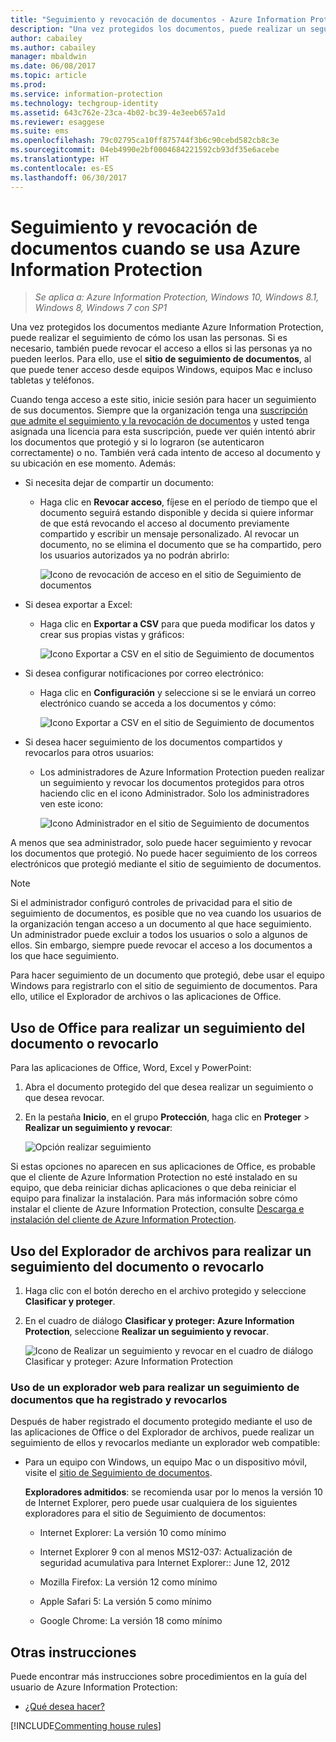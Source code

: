 ```yaml
---
title: "Seguimiento y revocación de documentos - Azure Information Protection"
description: "Una vez protegidos los documentos, puede realizar un seguimiento de como los usan las personas. Si es necesario, también puede revocar el acceso a estos documentos si las personas ya no pueden leerlos."
author: cabailey
ms.author: cabailey
manager: mbaldwin
ms.date: 06/08/2017
ms.topic: article
ms.prod: 
ms.service: information-protection
ms.technology: techgroup-identity
ms.assetid: 643c762e-23ca-4b02-bc39-4e3eeb657a1d
ms.reviewer: esaggese
ms.suite: ems
ms.openlocfilehash: 79c02795ca10ff875744f3b6c90cebd582cb8c3e
ms.sourcegitcommit: 04eb4990e2bf0004684221592cb93df35e6acebe
ms.translationtype: HT
ms.contentlocale: es-ES
ms.lasthandoff: 06/30/2017
---
```

<a id="track-and-revoke-your-documents-when-you-use-azure-information-protection" class="xliff"></a>

# Seguimiento y revocación de documentos cuando se usa Azure Information Protection

>*Se aplica a: Azure Information Protection, Windows 10, Windows 8.1, Windows 8, Windows 7 con SP1*

Una vez protegidos los documentos mediante Azure Information Protection, puede realizar el seguimiento de cómo los usan las personas. Si es necesario, también puede revocar el acceso a ellos si las personas ya no pueden leerlos. Para ello, use el **sitio de seguimiento de documentos**, al que puede tener acceso desde equipos Windows, equipos Mac e incluso tabletas y teléfonos.

Cuando tenga acceso a este sitio, inicie sesión para hacer un seguimiento de sus documentos. Siempre que la organización tenga una [suscripción que admite el seguimiento y la revocación de documentos](https://www.microsoft.com/cloud-platform/azure-information-protection-features) y usted tenga asignada una licencia para esta suscripción, puede ver quién intentó abrir los documentos que protegió y si lo lograron (se autenticaron correctamente) o no. También verá cada intento de acceso al documento y su ubicación en ese momento. Además:

- Si necesita dejar de compartir un documento: 
    
    - Haga clic en **Revocar acceso**, fíjese en el período de tiempo que el documento seguirá estando disponible y decida si quiere informar de que está revocando el acceso al documento previamente compartido y escribir un mensaje personalizado. Al revocar un documento, no se elimina el documento que se ha compartido, pero los usuarios autorizados ya no podrán abrirlo:
        
        ![Icono de revocación de acceso en el sitio de Seguimiento de documentos](../media/tracking-site-revoke-access-icon.png)
        
- Si desea exportar a Excel: 
    
    - Haga clic en **Exportar a CSV** para que pueda modificar los datos y crear sus propias vistas y gráficos:
         
        ![Icono Exportar a CSV en el sitio de Seguimiento de documentos](../media/tracking-site-export-icon.png)
         
- Si desea configurar notificaciones por correo electrónico: 
     
    - Haga clic en **Configuración** y seleccione si se le enviará un correo electrónico cuando se acceda a los documentos y cómo:
        
        ![Icono Exportar a CSV en el sitio de Seguimiento de documentos](../media/tracking-site-settings-email.png)

- Si desea hacer seguimiento de los documentos compartidos y revocarlos para otros usuarios:
    
    - Los administradores de Azure Information Protection pueden realizar un seguimiento y revocar los documentos protegidos para otros haciendo clic en el icono Administrador. Solo los administradores ven este icono:
        
        ![Icono Administrador en el sitio de Seguimiento de documentos](../media/tracking-site-admin-icon.png)

A menos que sea administrador, solo puede hacer seguimiento y revocar los documentos que protegió. No puede hacer seguimiento de los correos electrónicos que protegió mediante el sitio de seguimiento de documentos.

> [!NOTE] 
> Si el administrador configuró controles de privacidad para el sitio de seguimiento de documentos, es posible que no vea cuando los usuarios de la organización tengan acceso a un documento al que hace seguimiento. Un administrador puede excluir a todos los usuarios o solo a algunos de ellos. Sin embargo, siempre puede revocar el acceso a los documentos a los que hace seguimiento.

Para hacer seguimiento de un documento que protegió, debe usar el equipo Windows para registrarlo con el sitio de seguimiento de documentos. Para ello, utilice el Explorador de archivos o las aplicaciones de Office.

<a id="using-office-to-track-or-revoke-the-document" class="xliff"></a>

## Uso de Office para realizar un seguimiento del documento o revocarlo

Para las aplicaciones de Office, Word, Excel y PowerPoint: 

1. Abra el documento protegido del que desea realizar un seguimiento o que desea revocar.

2. En la pestaña **Inicio**, en el grupo **Protección**, haga clic en **Proteger** > **Realizar un seguimiento y revocar**:

    ![Opción realizar seguimiento](../media/track-usage-callout.png)

Si estas opciones no aparecen en sus aplicaciones de Office, es probable que el cliente de Azure Information Protection no esté instalado en su equipo, que deba reiniciar dichas aplicaciones o que deba reiniciar el equipo para finalizar la instalación. Para más información sobre cómo instalar el cliente de Azure Information Protection, consulte [Descarga e instalación del cliente de Azure Information Protection](install-client-app.md).

<a id="using-file-explorer-to-track-or-revoke-the-document" class="xliff"></a>

## Uso del Explorador de archivos para realizar un seguimiento del documento o revocarlo

1. Haga clic con el botón derecho en el archivo protegido y seleccione **Clasificar y proteger**.

2. En el cuadro de diálogo **Clasificar y proteger: Azure Information Protection**, seleccione **Realizar un seguimiento y revocar**.

    ![Icono de Realizar un seguimiento y revocar en el cuadro de diálogo Clasificar y proteger: Azure Information Protection](../media/track-and-revoke.png)


<a id="using-a-web-browser-to-track-and-revoke-documents-that-you-have-registered" class="xliff"></a>

### Uso de un explorador web para realizar un seguimiento de documentos que ha registrado y revocarlos

Después de haber registrado el documento protegido mediante el uso de las aplicaciones de Office o del Explorador de archivos, puede realizar un seguimiento de ellos y revocarlos mediante un explorador web compatible:

- Para un equipo con Windows, un equipo Mac o un dispositivo móvil, visite el [sitio de Seguimiento de documentos](https://go.microsoft.com/fwlink/?LinkId=529562).

    **Exploradores admitidos**: se recomienda usar por lo menos la versión 10 de Internet Explorer, pero puede usar cualquiera de los siguientes exploradores para el sitio de Seguimiento de documentos:

    -   Internet Explorer: La versión 10 como mínimo

    -   Internet Explorer 9 con al menos MS12-037: Actualización de seguridad acumulativa para Internet Explorer:: June 12, 2012

    -   Mozilla Firefox: La versión 12 como mínimo

    -   Apple Safari 5: La versión 5 como mínimo

    -   Google Chrome: La versión 18 como mínimo


<a id="other-instructions" class="xliff"></a>

## Otras instrucciones
Puede encontrar más instrucciones sobre procedimientos en la guía del usuario de Azure Information Protection:

- [¿Qué desea hacer?](client-user-guide.md#what-do-you-want-to-do)

[!INCLUDE[Commenting house rules](../includes/houserules.md)]